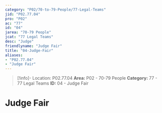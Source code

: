 ```yaml
---
category: "P02/70-to-79-People/77-Legal-Teams"
jid: "P02.77.04"
pro: "P02"
ac: "77"
id: "04"
jarea: "70-79 People"
jcat: "77 Legal Teams"
desc: "Judge"
friendlyname: "Judge Fair"
title: "04-Judge-Fair"
aliases: 
- "P02.77.04"
- "Judge Fair"
---
```

>[!info]- Location: P02.77.04
>**Area:** P02 - 70-79 People
>**Category:** 77 - 77 Legal Teams
>**ID:** 04 - Judge Fair

# Judge Fair